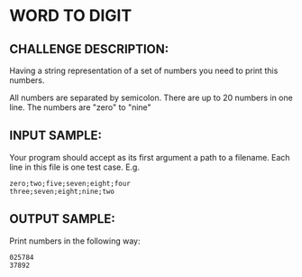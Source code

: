 WORD TO DIGIT
=============

CHALLENGE DESCRIPTION:
----------------------

Having a string representation of a set of numbers you need to print this numbers.

All numbers are separated by semicolon. There are up to 20 numbers in one line. The numbers are "zero" to "nine"

INPUT SAMPLE:
-------------

Your program should accept as its first argument a path to a filename. Each line in this file is one test case. E.g.

	zero;two;five;seven;eight;four
	three;seven;eight;nine;two

OUTPUT SAMPLE:
--------------

Print numbers in the following way:

	025784
	37892